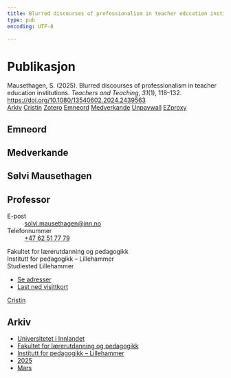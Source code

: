 ```yaml
---
title: Blurred discourses of professionalism in teacher education institutions
type: pub
encoding: UTF-8

---
```

<h1>Publikasjon</h1>
<article id="csl-bib-container-RLWI585Y" class="csl-bib-container">
  <div class="csl-bib-body"> <div class="csl-entry">Mausethagen, S. (2025). Blurred discourses of professionalism in teacher education institutions. <i>Teachers and Teaching</i>, <i>31</i>(1), 118–132. <a href="https://doi.org/10.1080/13540602.2024.2439563">https://doi.org/10.1080/13540602.2024.2439563</a></div> </div>
  <div class="csl-bib-buttons">
    <a href="#taxonomy-article-RLWI585Y" alt="archive" class="csl-bib-button">Arkiv</a>
    <a href="https://app.cristin.no/results/show.jsf?id=2369259" alt="Cristin" class="csl-bib-button">Cristin</a>
    <a href="http://zotero.org/groups/5881554/items/RLWI585Y" alt="Zotero" class="csl-bib-button">Zotero</a>
    <a href="#keywords-article-RLWI585Y" alt="keywords" class="csl-bib-button">Emneord</a>
    <a href="#contributors-article-RLWI585Y" alt="contributors" class="csl-bib-button">Medverkande</a>
    <a href="https://doi.org/10.1080/13540602.2024.2439563" alt="Unpaywall" class="csl-bib-button">Unpaywall</a>
    <a href="https://doi.org/10.1080/13540602.2024.2439563" alt="EZproxy" class="csl-bib-button">EZproxy</a>
  </div>
  <div id="csl-bib-meta-container-RLWI585Y"></div>
</article>
<div id="csl-bib-meta-RLWI585Y" class="csl-bib-meta">
  <article id="keywords-article-RLWI585Y" class="keywords-article">
    <h1>Emneord</h1>
    
  </article>
  <article id="contributors-article-RLWI585Y" class="contributors-article">
    <h1>Medverkande</h1>
    <div class="personas"> <div class="vrtx-hinn-person-card"> <div class="photo"> <i class="lar la-user-circle missing-person"></i> </div> <div class="info"> <hgroup><h1>Sølvi Mausethagen</h1> <h2>Professor</h2> </hgroup><dl> <dt>E-post</dt> <dd> <a href="mailto:solvi.mausethagen@inn.no">solvi.mausethagen@inn.no</a> </dd> <dt>Telefonnummer</dt> <dd><a href="tel:+4762517779"> +47 62 51 77 79 </a></dd> </dl> <p> Fakultet for lærerutdanning og pedagogikk<br> Institutt for pedagogikk – Lillehammer<br> Studiested Lillehammer </p> <ul class="vrtx-hinn-links"> <li><a href="https://www.inn.no/finn-en-ansatt/solvi-mausethagen.html#vrtx-hinn-addresses">Se adresser</a></li> <li><a href="https://www.inn.no/finn-en-ansatt/solvi-mausethagen.html?vrtx=vcf">Last ned visittkort</a></li> </ul> </div> </div> <a href="https://app.cristin.no/persons/show.jsf?id=60275" alt="Cristin URL" class="personas-cristin">Cristin</a> </div>
  </article>
  <article id="taxonomy-article-RLWI585Y" class="taxonomy-article">
    <h1>Arkiv</h1>
    <ul>
      <li><a href="{{< params subfolder >}}nn/archive/?key=3DCRN523">Universitetet i Innlandet</a></li>
      <li><a href="{{< params subfolder >}}nn/archive/?key=WYNZA47F">Fakultet for lærerutdanning og pedagogikk</a></li>
      <li><a href="{{< params subfolder >}}nn/archive/?key=L8MA547R">Institutt for pedagogikk – Lillehammer</a></li>
      <li><a href="{{< params subfolder >}}nn/archive/?key=5FNI6CN6">2025</a></li>
      <li><a href="{{< params subfolder >}}nn/archive/?key=ZDZT9PFP">Mars</a></li>
    </ul>
  </article>
</div>
